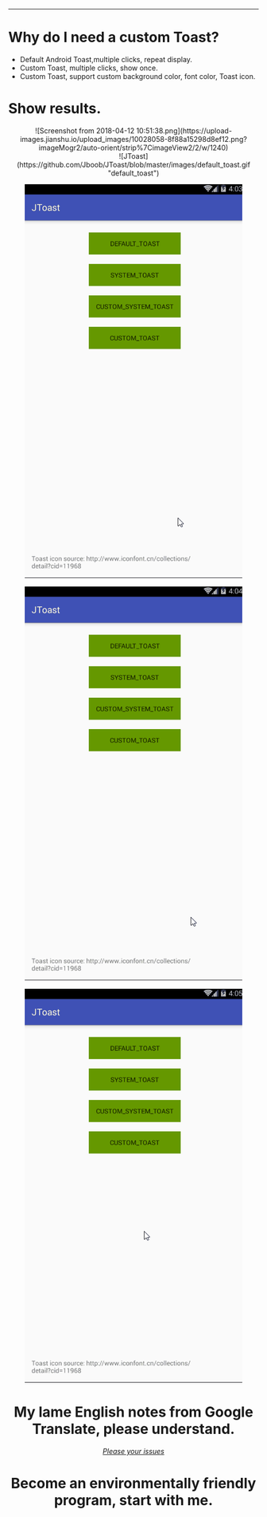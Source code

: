 

---
# Why do I need a custom Toast?
- Default Android Toast,multiple clicks, repeat display.
- Custom Toast, multiple clicks, show once.
- Custom Toast, support custom background color, font color, Toast icon.

# Show results.
 <div align="center">![Screenshot from 2018-04-12 10:51:38.png](https://upload-images.jianshu.io/upload_images/10028058-8f88a15298d8ef12.png?imageMogr2/auto-orient/strip%7CimageView2/2/w/1240)

 <div align="center"> ![JToast](https://github.com/Jboob/JToast/blob/master/images/default_toast.gif  "default_toast") </div>

![JToast](https://github.com/Jboob/JToast/blob/master/images/system_toast.gif "system_toast")

![JToast](https://github.com/Jboob/JToast/blob/master/images/custom_system_toast.gif "custom_system_toast")

![JToast](https://github.com/Jboob/JToast/blob/master/images/custom_toast.gif "custom_toast")


# My lame English notes from Google Translate, please understand.

 [ *Please your issues* ](https://github.com/Jboob/JToast/issues)

# Become an environmentally friendly program, start with me.
